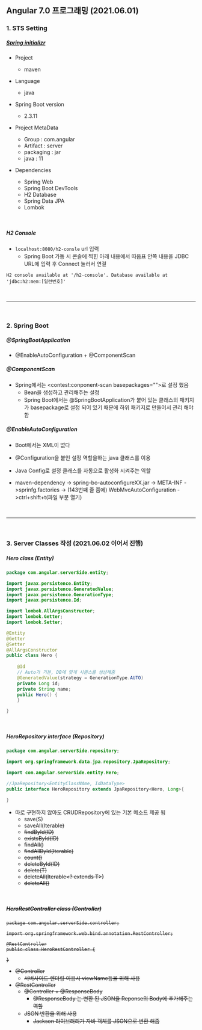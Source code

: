 ## Angular 7.0 프로그래밍 (2021.06.01)

### 1. STS Setting

##### [Spring initializr](https://start.spring.io/)

- Project
  - maven
- Language
  - java
- Spring Boot version
  - 2.3.11
- Project MetaData
  - Group : com.angular
  - Artifact : server
  - packaging : jar
  - java : 11

- Dependencies
  - Spring Web
  - Spring Boot DevTools
  - H2 Database
  - Spring Data JPA
  - Lombok

<br/>

##### H2 Console

- `localhost:8080/h2-consle` url 입력
  - Spring Boot 가동 시 콘솔에 찍힌 아래 내용에서 따옴표 안쪽 내용을 JDBC URL에 입력 후 Connect  눌러서 연결

```shell
H2 console available at '/h2-console'. Database available at 'jdbc:h2:mem:[일련번호]'
```

<br/>

___

<br/>

### 2. Spring Boot

##### @SpringBootApplication

- @EnableAutoConfiguration + @ComponentScan

##### @ComponentScan

- Spring에서는 \<contest:conponent-scan basepackages="">로 설정 했음
  - Bean을 생성하고 관리해주는 설정
  - Spring Boot에서는 @SpringBootApplication가 붙어 있는 클래스의 패키지가 basepackage로 설정 되어 있기 때문에 하위 패키지로 만들어서 관리 해야 함

##### @EnableAutoConfiguration

- Boot에서는 XML이 없다

- @Configuration을 붙인 설정 역할을하는 java 클래스를 이용

- Java Config로 설정 클래스를 자동으로 활성화 시켜주는 역할

- maven-dependency -> spring-bo-autoconfigureXX.jar -> META-INF - >sprinfg.factories -> (143번째 줄 쯤에) WebMvcAutoConfiguration ->ctrl+shift+t(파일 부분 열기)

<br/>

___

<br/>

### 3. Server Classes 작성 (2021.06.02 이어서 진행)

##### Hero class (Entity)

```java
package com.angular.serverSide.entity;

import javax.persistence.Entity;
import javax.persistence.GeneratedValue;
import javax.persistence.GenerationType;
import javax.persistence.Id;

import lombok.AllArgsConstructor;
import lombok.Getter;
import lombok.Setter;

@Entity
@Getter
@Setter
@AllArgsConstructor
public class Hero {
	
	@Id 
    // Auto가 기본, DB에 맞게 시퀀스를 생성해줌
	@GeneratedValue(strategy = GenerationType.AUTO)
	private Long id;
	private String name;
	public Hero() {
	}

}
```

<br/>

##### HeroRepository interface (Repository)

```java
package com.angular.serverSide.repository;

import org.springframework.data.jpa.repository.JpaRepository;

import com.angular.serverSide.entity.Hero;

//JpaRepository<EntityClassNAme, IdDataType>
public interface HeroRepository extends JpaRepository<Hero, Long>{
	
}

```

- 따로 구현하지 않아도 CRUDRepository에 있는 기본 메소드 제공 됨
  - save(S)
  - saveAll(Iterable<S>)
  - findById(ID)
  - existsById(ID)
  - findAll()
  - findAllById(Iterable<ID>)
  - count()
  - deleteById(ID)
  - delete(T)
  - deleteAll(Iterable<? extends T>)
  - deleteAll()

<br/>

##### HeroRestController class (Controller)

```jav
package com.angular.serverSide.controller;

import org.springframework.web.bind.annotation.RestController;

@RestController
public class HeroRestController {

}
```

- @Controller
  - 서버사이드 렌더링 이용시 viewName등을 위해 사용
- @RestController
  - @Controller + @ResponseBody
    - @ResponseBody 는 변환 된 JSON을 Reponse의 Body에 추가해주는 역할
  - JSON 반환을 위해 사용
    - Jackson 라이브러리가 자바 객체를  JSON으로 변환 해줌

<br/>